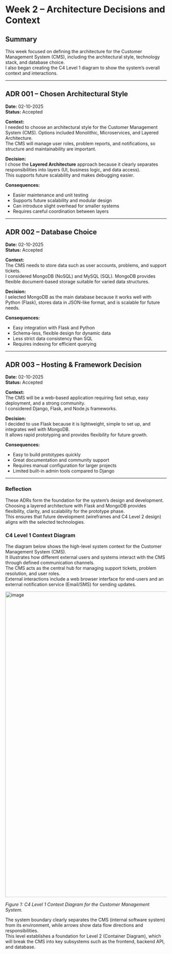 # Week 2 – Architecture Decisions and Context

## Summary
This week focused on defining the architecture for the Customer Management System (CMS), including the architectural style, technology stack, and database choice.  
I also began creating the C4 Level 1 diagram to show the system’s overall context and interactions.

---

## ADR 001 – Chosen Architectural Style

**Date:** 02-10-2025   
**Status:** Accepted  

**Context:**  
I needed to choose an architectural style for the Customer Management System (CMS). Options included Monolithic, Microservices, and Layered Architecture.  
The CMS will manage user roles, problem reports, and notifications, so structure and maintainability are important.

**Decision:**  
I chose the **Layered Architecture** approach because it clearly separates responsibilities into layers (UI, business logic, and data access).  
This supports future scalability and makes debugging easier.

**Consequences:**  
- Easier maintenance and unit testing  
- Supports future scalability and modular design  
- Can introduce slight overhead for smaller systems  
- Requires careful coordination between layers  

---

## ADR 002 – Database Choice

**Date:** 02-10-2025  
**Status:** Accepted  

**Context:**  
The CMS needs to store data such as user accounts, problems, and support tickets.  
I considered MongoDB (NoSQL) and MySQL (SQL). MongoDB provides flexible document-based storage suitable for varied data structures.

**Decision:**  
I selected MongoDB as the main database because it works well with Python (Flask), stores data in JSON-like format, and is scalable for future needs.

**Consequences:**  
- Easy integration with Flask and Python  
- Schema-less, flexible design for dynamic data  
- Less strict data consistency than SQL  
- Requires indexing for efficient querying  

---

## ADR 003 – Hosting & Framework Decision

**Date:** 02-10-2025  
**Status:** Accepted  

**Context:**  
The CMS will be a web-based application requiring fast setup, easy deployment, and a strong community.  
I considered Django, Flask, and Node.js frameworks.

**Decision:**  
I decided to use Flask because it is lightweight, simple to set up, and integrates well with MongoDB.  
It allows rapid prototyping and provides flexibility for future growth.

**Consequences:**  
- Easy to build prototypes quickly  
- Great documentation and community support  
- Requires manual configuration for larger projects  
- Limited built-in admin tools compared to Django  

---

### Reflection
These ADRs form the foundation for the system’s design and development.  
Choosing a layered architecture with Flask and MongoDB provides flexibility, clarity, and scalability for the prototype phase.  
This ensures that future development (wireframes and C4 Level 2 design) aligns with the selected technologies.

### C4 Level 1 Context Diagram

The diagram below shows the high-level system context for the Customer Management System (CMS).  
It illustrates how different external users and systems interact with the CMS through defined communication channels.  
The CMS acts as the central hub for managing support tickets, problem resolution, and user roles.  
External interactions include a web browser interface for end-users and an external notification service (Email/SMS) for sending updates.

<img width="1540" height="956" alt="image" src="https://github.com/user-attachments/assets/9ac29e6a-b65d-46c7-8001-dbc6ddceaf02" />

*Figure 1: C4 Level 1 Context Diagram for the Customer Management System.*

The system boundary clearly separates the CMS (internal software system) from its environment, while arrows show data flow directions and responsibilities.  
This level establishes a foundation for Level 2 (Container Diagram), which will break the CMS into key subsystems such as the frontend, backend API, and database.

